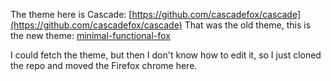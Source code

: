 The theme here is Cascade: [https://github.com/cascadefox/cascade](https://github.com/cascadefox/cascade)
That was the old theme, this is the new theme: [minimal-functional-fox](https://github.com/mut-ex/minimal-functional-fox)

I could fetch the theme, but then I don't know how to edit it, so I just cloned the repo and moved the Firefox chrome here.
